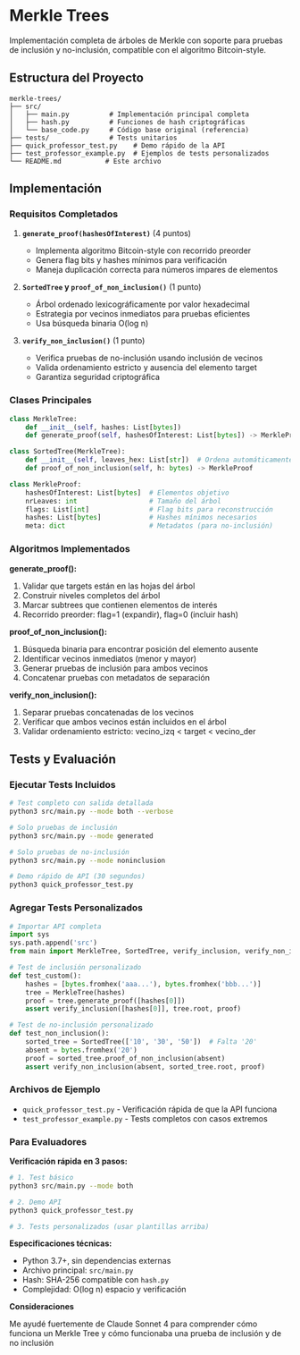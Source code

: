 # Merkle Trees

Implementación completa de árboles de Merkle con soporte para pruebas de inclusión y no-inclusión, compatible con el algoritmo Bitcoin-style.

## Estructura del Proyecto

```
merkle-trees/
├── src/
│   ├── main.py          # Implementación principal completa
│   ├── hash.py          # Funciones de hash criptográficas  
│   └── base_code.py     # Código base original (referencia)
├── tests/               # Tests unitarios
├── quick_professor_test.py    # Demo rápido de la API
├── test_professor_example.py  # Ejemplos de tests personalizados  
└── README.md           # Este archivo
```

## Implementación

### Requisitos Completados

1. **`generate_proof(hashesOfInterest)`** (4 puntos)
   - Implementa algoritmo Bitcoin-style con recorrido preorder
   - Genera flag bits y hashes mínimos para verificación
   - Maneja duplicación correcta para números impares de elementos

2. **`SortedTree` y `proof_of_non_inclusion()`** (1 punto) 
   - Árbol ordenado lexicográficamente por valor hexadecimal
   - Estrategia por vecinos inmediatos para pruebas eficientes
   - Usa búsqueda binaria O(log n)

3. **`verify_non_inclusion()`** (1 punto)
   - Verifica pruebas de no-inclusión usando inclusión de vecinos
   - Valida ordenamiento estricto y ausencia del elemento target
   - Garantiza seguridad criptográfica

### Clases Principales

```python
class MerkleTree:
    def __init__(self, hashes: List[bytes])
    def generate_proof(self, hashesOfInterest: List[bytes]) -> MerkleProof

class SortedTree(MerkleTree):
    def __init__(self, leaves_hex: List[str])  # Ordena automáticamente
    def proof_of_non_inclusion(self, h: bytes) -> MerkleProof

class MerkleProof:
    hashesOfInterest: List[bytes]  # Elementos objetivo
    nrLeaves: int                  # Tamaño del árbol
    flags: List[int]               # Flag bits para reconstrucción  
    hashes: List[bytes]            # Hashes mínimos necesarios
    meta: dict                     # Metadatos (para no-inclusión)
```

### Algoritmos Implementados

**generate_proof():**
1. Validar que targets están en las hojas del árbol
2. Construir niveles completos del árbol  
3. Marcar subtrees que contienen elementos de interés
4. Recorrido preorder: flag=1 (expandir), flag=0 (incluir hash)

**proof_of_non_inclusion():**  
1. Búsqueda binaria para encontrar posición del elemento ausente
2. Identificar vecinos inmediatos (menor y mayor)
3. Generar pruebas de inclusión para ambos vecinos
4. Concatenar pruebas con metadatos de separación

**verify_non_inclusion():**
1. Separar pruebas concatenadas de los vecinos
2. Verificar que ambos vecinos están incluidos en el árbol
3. Validar ordenamiento estricto: vecino_izq < target < vecino_der

## Tests y Evaluación

### Ejecutar Tests Incluidos

```bash
# Test completo con salida detallada
python3 src/main.py --mode both --verbose

# Solo pruebas de inclusión
python3 src/main.py --mode generated

# Solo pruebas de no-inclusión  
python3 src/main.py --mode noninclusion

# Demo rápido de API (30 segundos)
python3 quick_professor_test.py
```

### Agregar Tests Personalizados  

```python
# Importar API completa
import sys
sys.path.append('src')
from main import MerkleTree, SortedTree, verify_inclusion, verify_non_inclusion

# Test de inclusión personalizado
def test_custom():
    hashes = [bytes.fromhex('aaa...'), bytes.fromhex('bbb...')]
    tree = MerkleTree(hashes)
    proof = tree.generate_proof([hashes[0]])
    assert verify_inclusion([hashes[0]], tree.root, proof)

# Test de no-inclusión personalizado  
def test_non_inclusion():
    sorted_tree = SortedTree(['10', '30', '50'])  # Falta '20'
    absent = bytes.fromhex('20')
    proof = sorted_tree.proof_of_non_inclusion(absent) 
    assert verify_non_inclusion(absent, sorted_tree.root, proof)
```

### Archivos de Ejemplo

- `quick_professor_test.py` - Verificación rápida de que la API funciona
- `test_professor_example.py` - Tests completos con casos extremos

### Para Evaluadores

**Verificación rápida en 3 pasos:**
```bash
# 1. Test básico
python3 src/main.py --mode both

# 2. Demo API  
python3 quick_professor_test.py

# 3. Tests personalizados (usar plantillas arriba)
```

**Especificaciones técnicas:**
- Python 3.7+, sin dependencias externas
- Archivo principal: `src/main.py`
- Hash: SHA-256 compatible con `hash.py`
- Complejidad: O(log n) espacio y verificación

**Consideraciones**

Me ayudé fuertemente de Claude Sonnet 4 para comprender cómo funciona un Merkle Tree y cómo funcionaba una prueba de inclusión y de no inclusión
